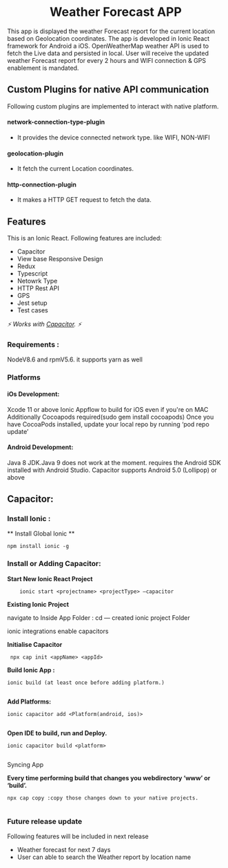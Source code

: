 

<h1 align="center">Weather Forecast APP</h1>
<p align="left">
 This app is displayed the weather Forecast report for the current location based on Geolocation coordinates. 
  The app is developed in Ionic React framework for Android a iOS. OpenWeatherMap weather API is used to fetch the
  Live data and persisted in local. User will receive the updated weather Forecast report for every 2 hours and WIFI
  connection & GPS enablement is mandated.
</p>

## Custom Plugins for native API communication
Following custom plugins are implemented to interact with native platform.

#### network-connection-type-plugin
* It provides the device connected network type. like WIFI, NON-WIFI

#### geolocation-plugin
* It fetch the current Location coordinates.

#### http-connection-plugin
* It makes a HTTP GET request to fetch the data.


## Features
This is an Ionic React. Following features are included:
* Capacitor
* View base Responsive Design
* Redux
* Typescript
* Netowrk Type
* HTTP Rest API
* GPS
* Jest setup
* Test cases



*⚡️ Works with [Capacitor](https://capacitor.ionicframework.com/). ⚡️*

### Requirements :
NodeV8.6  and rpmV5.6. it supports yarn as well

### Platforms

#### iOs Development:
Xcode 11 or above
Ionic Appflow to build for iOS even if you're on MAC
Additionally Cocoapods required(sudo gem install cocoapods)
Once you have CocoaPods installed, update your local repo by running ‘pod repo update’

#### Android Development:
Java 8 JDK.Java 9 does not work at the moment.
requires the Android SDK installed with Android Studio.
Capacitor supports Android 5.0 (Lollipop) or above

## Capacitor:

### Install Ionic :

** Install Global Ionic **
```
npm install ionic -g

```

### Install or Adding Capacitor: 

**Start New Ionic React Project**

```
    ionic start <projectname> <projectType> —capacitor
```



**Existing Ionic Project**

navigate to Inside App Folder : cd <ProjectFolder>  — created ionic project Folder

ionic integrations enable capacitors

**Initialise Capacitor**
```
 npx cap init <appName> <appId>

```
**Build Ionic App :** 

```
ionic build (at least once before adding platform.)
 
```
**Add Platforms:** 

```
ionic capacitor add <Platform(android, ios)>
 
```
**Open IDE to build, run and Deploy.** 
```
ionic capacitor build <platform>
 
```
Syncing App

**Every time performing build that changes you webdirectory ‘www’ or ‘build’.** 
```
npx cap copy :copy those changes down to your native projects.
 
```

 
 
### Future release update
Following features will be included in next release
* Weather forecast for next 7 days
* User can able to search the Weather report by location name  

